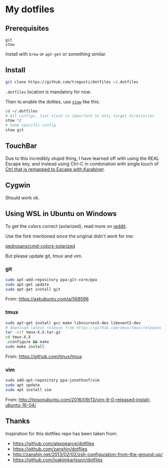 # My dotfiles

## Prerequisites

```
git
stow
```

Install with `brew` or `apt-get` or something similar.

## Install

```sh
git clone https://github.com/tregusti/dotfiles ~/.dotfiles
```

`.dotfiles` location is mandatory for now.

Then to enable the dotties, use [`stow`](https://alexpearce.me/2016/02/managing-dotfiles-with-stow/) like this:

```sh
cd ~/.dotfiles
# All configs, last slash is important to only target directories
stow */
# Some specific config
stow git
```

## TouchBar

Due to this incredibly stupid thing, I have learned off with using the REAL Escape key,
and instead using Ctrl-C in combination with single touch of [Ctrl that is remapped to
Escape with Karabiner](https://www.codeography.com/2017/07/16/the-next-era-of-remapping-caps-lock.html).

## Cygwin

Should work ok.

## Using WSL in Ubuntu on Windows

To get the colors correct (solarized), read more on [reddit](https://www.reddit.com/r/bashonubuntuonwindows/comments/60da1u/solarized_colors_for_vim_in_bash_on_windows_works/).

Use the fork mentioned since the original didn't work for me:

[pedrosans/cmd-colors-solarized](https://github.com/pedrosans/cmd-colors-solarized)

But please update git, tmux and vim.

### git

```sh
sudo apt-add-repository ppa:git-core/ppa
sudo apt-get update
sudo apt-get install git
```

From: https://askubuntu.com/a/568596

### tmux

```sh
sudo apt-get install gcc make libncurses5-dev libevent2-dev
# download latest release from https://github.com/tmux/tmux/releases
tar -xzf tmux-X.X.tar.gz
cd tmux-X.X
./configure && make
sudo make install
```

From: https://github.com/tmux/tmux

### vim

```sh
sudo add-apt-repository ppa:jonathonf/vim
sudo apt update
sudo apt install vim
```

From: http://tipsonubuntu.com/2016/09/13/vim-8-0-released-install-ubuntu-16-04/

## Thanks

Inspiration for this dotfiles repo has been taken from:

- https://github.com/alexpearce/dotfiles
- https://github.com/zanshin/dotfiles
- http://zanshin.net/2013/02/02/zsh-configuration-from-the-ground-up/
- https://github.com/joakimkarlsson/dotfiles
